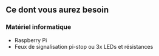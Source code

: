## Ce dont vous aurez besoin

### Matériel informatique

- Raspberry Pi
- Feux de signalisation pi-stop ou 3x LEDs et résistances
